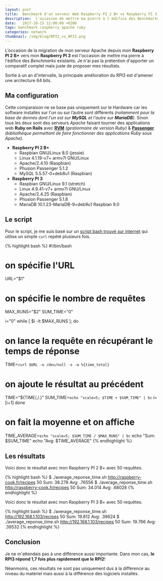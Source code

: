 ```yaml
---
layout: post
title:  Benchmark d'un serveur Web Raspberry PI 2 B+ vs Raspberry PI 3 
description:  l'occasion de mettre ma pierre à l'édifice des Benchmarks existants
date:   2017-10-15 12:00:00 +0200
tags: benchmark raspberry apache ruby
categories: network
thumbnail: /img/blog/RPI2_vs_RPI3.png
---
```


L’occasion de la migration de mon serveur Apache depuis mon **Raspberry PI 2 B+** vers mon **Raspberry PI 3** est l'occasion de mettre ma pierre à l'édifice des *Benchmarks* existants. Je n'ai pas la prétention d'apporter un comparatif complet mais juste de proposer mes résultats.

Sortie à un an d'intervalle, la principale amélioration du RPI3 est d'amener une arcitecture 64 bits.

## Ma configuration

Cette comparaison ne se base pas uniquement sur le Hardware car les software installés sur l'un ou sur l’autre sont différents *(notamment pour la base de donnés dont l'un est sur **MySQL** et l'autre sur **MariaDB**)*. Sinon tous les deux sont des serveurs *Apache* faisant tourner des applications web **Ruby on Rails** avec [**RVM**](https://rvm.io/) *(gestionnaire de version Ruby)* & [**Passenger**](https://www.phusionpassenger.com/) *(bibliothèque permettant de faire fonctionner des applications Ruby sous Apache)*.

* **Raspberry PI 2 B+**
    * Raspbian GNU/Linux 8.0 (jessie)
    * Linux 4.1.19-v7+ armv7l GNU/Linux
    * Apache/2.4.10 (Raspbian)
    * Phusion Passenger 5.1.2
    * MySQL 5.5.57-0+deb8u1 (Raspbian)
* **Raspberry PI 3**
    * Raspbian GNU/Linux 9.1 (stretch)
    * Linux 4.9.41-v7+ armv7l GNU/Linux
    * Apache/2.4.25 (Raspbian)
    * Phusion Passenger 5.1.8
    * MariaDB 10.1.23-MariaDB-9+deb9u1 Raspbian 9.0

## Le script

Pour le script, je me suis basé sur un [script bash trouvé sur internet](http://cacodaemon.de/index.php?id=11) qui utilise un simple `curl` repété plusieurs fois.

{% highlight bash %}
#!/bin/bash

# on spécifie l'URL
URL="$1"
# on spécifie le nombre de requêtes
MAX_RUNS="$2"
SUM_TIME="0"

i="0"
while [ $i -lt $MAX_RUNS ]; do
  # on lance la requête en récupérant le temps de réponse
  TIME=`curl $URL -o /dev/null -s -w %{time_total}`
  # on ajoute le résultat au précédent
  TIME="${TIME/,/.}"
  SUM_TIME=`echo "scale=5; $TIME + $SUM_TIME" | bc`
  i=$[$i+1]
done
# on fait la moyenne et on affiche
TIME_AVERAGE=`echo "scale=5; $SUM_TIME / $MAX_RUNS" | bc`
echo "Sum: $SUM_TIME"
echo "Avg: $TIME_AVERAGE"
{% endhighlight %}


## Les résultats

Voici donc le résultat avec mon Raspberry PI 2 B+ avec 50 requêtes.

{% highlight bash %}
$ ./average_reponse_time.sh http://raspberry-cook.fr/recipes 50
Sum: 38.278
Avg: .76556
$ ./average_reponse_time.sh http://raspberry-cook.fr/recipes 50
Sum: 34.014
Avg: .68028
{% endhighlight %}

Voici donc le résultat avec mon Raspberry PI 3 B+ avec 50 requêtes.

{% highlight bash %}
$ ./average_reponse_time.sh http://192.168.1.103/recipes 50
Sum: 19.812
Avg: .39624
$ ./average_reponse_time.sh http://192.168.1.103/recipes 50
Sum: 19.766
Avg: .39532
{% endhighlight %}

## Conclusion

Je ne m'attendais pas à une différence aussi importante. Dans mon cas, **le RPI3 répond 1,7 fois plus rapidement que le RPI2**!

Néanmoins, ces résultats ne sont pas uniquement dus à la différence au niveau du matériel mais aussi à la différence des logiciels installés.
